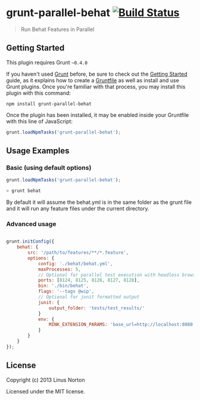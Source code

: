# grunt-parallel-behat [![Build Status](https://travis-ci.org/linusnorton/grunt-parallel-behat.png?branch=master)](https://travis-ci.org/linusnorton/grunt-parallel-behat)

> Run Behat Features in Parallel

## Getting Started
This plugin requires Grunt `~0.4.0`

If you haven't used [Grunt](http://gruntjs.com/) before, be sure to check out the [Getting Started](http://gruntjs.com/getting-started) guide, as it explains how to create a [Gruntfile](http://gruntjs.com/sample-gruntfile) as well as install and use Grunt plugins. Once you're familiar with that process, you may install this plugin with this command:

```shell
npm install grunt-parallel-behat
```

Once the plugin has been installed, it may be enabled inside your Gruntfile with this line of JavaScript:

```js
grunt.loadNpmTasks('grunt-parallel-behat');
```

## Usage Examples

### Basic (using default options)

```javascript
grunt.loadNpmTasks('grunt-parallel-behat');
```

```sh
> grunt behat
```

By default it will assume the behat.yml is in the same folder as the grunt file and it will run any feature files under the current directory.

### Advanced usage

```js

grunt.initConfig({
    behat: {
        src: '/path/to/features/**/*.feature',
        options: {
            config: './behat/behat.yml',
            maxProcesses: 5,
            // Optional for parallel test execution with headless browsers
            ports: [8124, 8125, 8126, 8127, 8128],
            bin: './bin/behat',
            flags: '--tags @wip',
            // Optional for junit formatted output
            junit: {
                output_folder: 'tests/test_results/'
            }
            env: {
                MINK_EXTENSION_PARAMS: 'base_url=http://localhost:8080'
            }
        }
    }
});
```

## License

Copyright (c) 2013 Linus Norton

Licensed under the MIT license.
